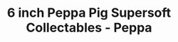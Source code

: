 ---
id: PE06981
title: 6 inch Peppa Pig Supersoft Collectables - Peppa
price:
    hkd: 100
    twd: 400
dimensions:
    w: 14
    l: 7
    h: 15
    unit: cm
imgs: 
    - 'images/products/6-inch-peppa-pig-supersoft-collectables-peppa.png'
stock: 3
---